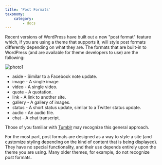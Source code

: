 ```yaml
---
title: 'Post Formats'
taxonomy:
    category:
        - docs
---
```


Recent versions of WordPress have built out a new "post format" feature which, if you are using a theme that supports it, will style post formats differently depending on what they are. The formats that are built-in to WordPress (and are available for theme developers to use) are the following:

![photo1](https://farm2.staticflickr.com/1698/23896988543_2e56f973a6.jpg)

* aside - Similar to a Facebook note update.
* image - A single image.
* video - A single video.
* quote - A quotation.
* link - A link to another site.
* gallery - A gallery of images.
* status - A short status update, similar to a Twitter status update.
* audio - An audio file.
* chat - A chat transcript.

Those of you familiar with [Tumblr](http://tumblr.com/) may recognize this general approach.

For the most part, post formats are designed as a way to style a site (and customize styling depending on the kind of content that is being displayed). They have no special functionality, and their use depends entirely upon the theme you are using. Many older themes, for example, do not recognize post formats.